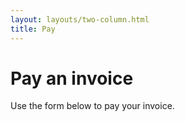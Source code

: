 ```yaml
---
layout: layouts/two-column.html
title: Pay
---
```


# Pay an invoice

Use the form below to pay your invoice. 